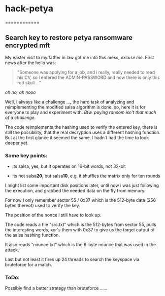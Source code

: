 # hack-petya
============

## Search key to restore petya ransomware encrypted mft

My easter visit to my father in law got me into this mess, _excuse me_.
First news after the hello was: 
>"Someone was applying for a job, and i really, really needed to read his 
>CV, so I entered the ADMIN-PASSWORD and now there is only this red skull ..."

*oh no, oh nooo*

Well, i always like a challenge ..., the hard task of analyzing and reimplementing the modified salsa algorithm is done.
so, here it is for everyone to play and experiment with. _Btw. paying ransom isn't that much of a challenge_.

The code reimplements the hashing used to verify the entered key, there is still the possibility, that the real decryption uses a different hashing function. But at the first glance it seemed the same. I hadn't had the time to look deeper yet.

### Some key points: 

* its salsa, yes, but it operates on 16-bit words, not 32-bit

* its not salsa**20**, but salsa**10**, e.g. it shuffles the matrix only for ten rounds

I might list some important disk positions later, until now i was just following the execution, and grabbed the needed data on the fly
from memory.

For now I only remember sector 55 / 0x37 which is the 512-byte data (256 bytes thereof) used to verify the key.

The position of the nonce i still have to look up.

The code reads a file "src.txt" which is the 512-bytes from sector 55, pulls the interesting words, xor's them with 0x37 to give us the target output of the salsa hashing function.

It also reads "nounce.txt" which is the 8-byte nounce that was used in the attack.

Last but not least it fires up 24 threads to search the keyspace via bruteforce for a match.

### ToDo:

Possibly find a better strategy than bruteforce ...... 





